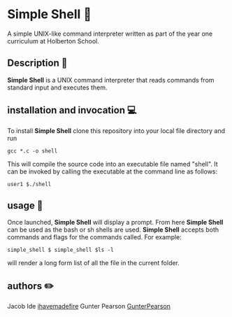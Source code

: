 # Simple Shell :shell:

A simple UNIX-like command interpreter written as part of the year one curriculum at Holberton School.

## Description :speech_balloon:

**Simple Shell** is a UNIX command interpreter that reads commands from standard input and executes them.

## installation and invocation :computer:
To install **Simple Shell** clone this repository into your local file directory and run

`gcc *.c -o shell`

This will compile the source code into an executable file named "shell".  It can be invoked by calling the executable at the command line as follows:

`user1 $./shell`

## usage :floppy_disk:
Once launched, **Simple Shell** will display a prompt.  From here **Simple Shell** can be used as the bash or sh shells are used. **Simple Shell** accepts both commands and flags for the commands called.
For example:

`simple_shell $
simple_shell $ls -l`

will render a long form list of all the file in the current folder.


## authors :pencil2:
Jacob Ide [ihavemadefire](https://github.com/ihavemadefire)
Gunter Pearson [GunterPearson](https://github.com/GunterPearson)